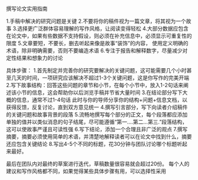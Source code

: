 撰写论文实用指南

1.手稿中解决的研究问题是关键
2.不要将你的稿件视为一篇文章，将其视为一个故事
3.选择更广泛群体容易理解的写作风格，让阅读变得轻松
4.大部分数据应包含在论文中，如果有些数据不支持假设，则必须在补充信息中，必须显示可重复性的限度
5.文章要短，不要长，删去听起来像是故事“装饰”的内容，
使用定义明确的术语，除非明确需要，否则不要编造术语
6.专注于报告和解释数字，尽量减少对定性结果和想象力的讨论

具体步骤：
1.首先制定并完善你的研究要解决的关键问题，这可能需要几个小时甚至几天的时间，一项研究应该解决不超过1-3个关键问题，这是你写作的完美开端
2.写下故事结构：回答这些问题的章节和小节，在每个小节中，放入1-2句话来阐述该小节的信息，这会帮助你以后浏览手稿并节省大量时间
3.在结论部分写下大概的信息，通常不过1-4句话
此时与你的导师分享你的结构+问题+信息文档，以获得反馈，反复讨论，直到双方意见统一
4.撰写引言部分，写下向读者介绍稿件的关键问题和故事背景的段落
5.流畅地撰写每个部分的正文，每个段落都应添加单独的值并以类似消息的句子结尾，尽可能遵循“第一….第二…第三.”段落结构，这可以使故事严谨且可读性强
6.写下结论，添加一个合理且非广泛的观点
7.撰写摘要，摘要必须使用简单的术语，并清楚地解释读者可以在论文中找到什么，摘要还应包含关键结论
8.写出4-5个不同的标题，花30分钟与团队讨论哪个标题听起来最好。

最后在团队内对最终的草案进行迭代，草稿数量很容易就会超过20份。
每个人的建议和写作风格都不同，如果觉得某些具体步骤有用，可以选择性采用